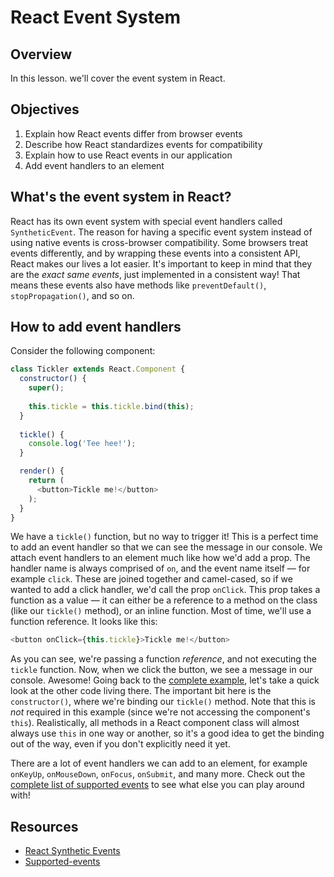 # React Event System

## Overview

In this lesson. we'll cover the event system in React. 

## Objectives
1. Explain how React events differ from browser events
2. Describe how React standardizes events for compatibility
3. Explain how to use React events in our application
4. Add event handlers to an element

## What's the event system in React?
React has its own event system with special event handlers called `SyntheticEvent`. The reason for having a specific event system instead of using native events is cross-browser compatibility. Some browsers treat events differently, and by wrapping these events into a consistent API, React makes our lives a lot easier. It's important to keep in mind that they are the  _exact same events_, just implemented in a consistent way! That means these events also have methods like `preventDefault()`, `stopPropagation()`, and so on.

## How to add event handlers
Consider the following component:

<a name="tickler-example"></a>
```js
class Tickler extends React.Component {
  constructor() {
    super();
    
    this.tickle = this.tickle.bind(this);
  }
  
  tickle() {
    console.log('Tee hee!');
  }

  render() {
    return (
      <button>Tickle me!</button>
    );
  }
}
```

We have a `tickle()` function, but no way to trigger it! This is a perfect time to add an event handler so that we can see the message in our console. We attach event handlers to an element much like how we'd add a prop. The handler name is always comprised of `on`, and the event name itself — for example `click`. These are joined together and camel-cased, so if we wanted to add a click handler, we'd call the prop `onClick`. This prop takes a function as a value — it can either be a reference to a method on the class (like our `tickle()` method), or an inline function. Most of time, we'll use a function reference. It looks like this:
 
 ```js
<button onClick={this.tickle}>Tickle me!</button>
```

As you can see, we're passing a function _reference_, and not executing the `tickle` function. Now, when we click the button, we see a message in our console. Awesome! Going back to the [complete example](#tickler-example), let's take a quick look at the other code living there. The important bit here is the `constructor()`, where we're binding our `tickle()` method. Note that this is _not_ required in this example (since we're not accessing the component's `this`). Realistically, all methods in a React component class will almost always use `this` in one way or another, so it's a good idea to get the binding out of the way, even if you don't explicitly need it yet.

There are a lot of event handlers we can add to an element, for example `onKeyUp`, `onMouseDown`, `onFocus`, `onSubmit`, and many more. Check out the [complete list of supported events](https://facebook.github.io/react/docs/events.html#supported-events) to see what else you can play around with!

## Resources
- [React Synthetic Events](https://facebook.github.io/react/docs/events.html)
- [Supported-events](https://facebook.github.io/react/docs/events.html#supported-events)
